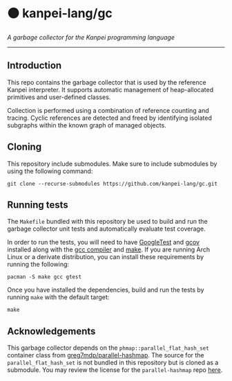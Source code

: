 # 🟠 kanpei-lang/gc
<i> A garbage collector for the Kanpei programming language</i>
<hr />

## Introduction
This repo contains the garbage collector that is used by the reference Kanpei interpreter. It supports automatic management of heap-allocated primitives and user-defined classes.

Collection is performed using a combination of reference counting and tracing. Cyclic references are detected and freed by identifying isolated subgraphs within the known graph of managed objects.

## Cloning
This repository include submodules. Make sure to include submodules by using the following command:

```shell
git clone --recurse-submodules https://github.com/kanpei-lang/gc.git
```

## Running tests
The `Makefile` bundled with this repository be used to build and run the garbage collector unit tests and automatically evaluate test coverage.

In order to run the tests, you will need to have [GoogleTest](https://github.com/google/googletest) and [gcov](https://gcc.gnu.org/onlinedocs/gcc/gcov/introduction-to-gcov.html) installed along with the [gcc compiler](https://gcc.gnu.org/) and [make](https://www.gnu.org/software/make/). If you are running Arch Linux or a derivate distribution, you can install these requirements by running the following:

```shell
pacman -S make gcc gtest
```

Once you have installed the dependencies, build and run the tests by running `make` with the default target:

```shell
make
```

## Acknowledgements
This garbage collector depends on the `phmap::parallel_flat_hash_set` container class from [greg7mdp/parallel-hashmap](https://github.com/greg7mdp/parallel-hashmap). The source for the `parallel_flat_hash_set` is not bundled in this repository but is cloned as a submodule. You may review the license for the `parallel-hashmap` repo [here](https://github.com/greg7mdp/parallel-hashmap/blob/master/LICENSE).
